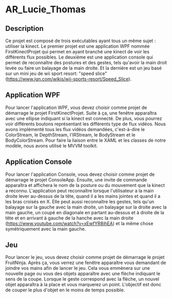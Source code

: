 # AR_Lucie_Thomas

## Description

Ce projet est composé de trois exécutables ayant tous un même sujet : utiliser la kinect. Le premier projet est une application WPF nommée FirstKinectProjet qui permet en ayant branché une kinect de voir les différents flux possibles. Le deuxième est une application console qui permet de reconnaître des postures et des gestes, tels qu'avoir la main droit levée ou faire un balayage de la main droite. Et la dernière est un jeu basé sur un mini jeu de wii sport resort: "speed slice" (https://www.ign.com/wikis/wii-sports-resort/Speed_Slice).


## Application WPF

Pour lancer l'application WPF, vous devez choisir comme projet de démarrage le projet FirstKinectProjet. Suite à ça, une fenêtre apparaîtra avec une ellipse indiquant si la kinect est connecté. De plus, vous pourrez voir différents boutons représentant les différents type de flux vidéos. Nous avons implémenté tous les flux vidéos demandées, c'est-à-dire le ColorStream, le DepthStream, l'IRStream, le BodyStream et le BodyColorStream. Pour faire la liaison entre le XAML et les classes de notre modèle, nous avons utilisé le MVVM toolkit.

## Application Console

Pour lancer l'application Console, vous devez choisir comme projet de démarrage le projet ConsoleApp. Ensuite, une invite de commande apparaîtra et affichera le nom de la posture ou du mouvement que la kinect a reconnu. L'application peut reconnaître lorsque l'utilisateur a la main droite lever au-dessus de la tête, quand il a les mains jointes et quand il a les bras croisés en X. Elle peut aussi reconnaître les gestes, tels qu'un balayage sur la gauche avec la main droite, un balayage sur la droite avec la main gauche, un coupé en diagonale en partant au-dessus et à droite de la tête et en arrivant à gauche de la hanche avec la main droite (https://www.youtube.com/watch?v=xEwfYR8ihEA) et la même chose symétriquement avec la main gauche.

## Jeu 

Pour lancer le jeu, vous devez choisir comme projet de démarrage le projet FruitNinja. Après ça, vous verrez une fenêtre apparaître vous demandant de joindre vos mains afin de lancer le jeu. Cela vous emmènera sur une nouvelle page ou vous des objets apparaître avec une flèche indiquant le sens de la coupe. Lorsque le geste correspond avec la flèche, un nouvel objet apparaîtra à la place et vous marquerez un point. L'objectif est donc de couper le plus d'objet en le moins de temps possible.